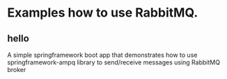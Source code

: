 # Examples how to use RabbitMQ. 

## hello
   A simple springframework boot app that demonstrates how to use springframework-ampq library to send/receive messages using RabbitMQ broker
